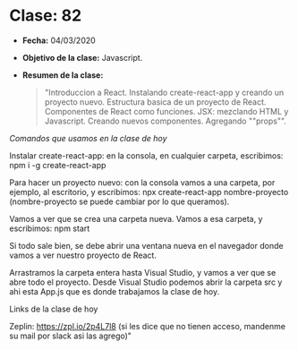 # Clase: 82

- **Fecha:** 04/03/2020
- **Objetivo de la clase:** Javascript.
- **Resumen de la clase:**

  > "Introduccion a React. Instalando create-react-app y creando un proyecto nuevo. Estructura basica de un proyecto de React. Componentes de React como funciones. JSX: mezclando HTML y Javascript. Creando nuevos componentes. Agregando ""props"".

*Comandos que usamos en la clase de hoy*

Instalar create-react-app: en la consola, en cualquier carpeta, escribimos: npm i -g create-react-app

Para hacer un proyecto nuevo: con la consola vamos a una carpeta, por ejemplo, al escritorio, y escribimos: npx create-react-app nombre-proyecto (nombre-proyecto se puede cambiar por lo que queramos).

Vamos a ver que se crea una carpeta nueva. Vamos a esa carpeta, y escribimos: npm start

Si todo sale bien, se debe abrir una ventana nueva en el navegador donde vamos a ver nuestro proyecto de React.

Arrastramos la carpeta entera hasta Visual Studio, y vamos a ver que se abre todo el proyecto. Desde Visual Studio podemos abrir la carpeta src y ahi esta App.js que es donde trabajamos la clase de hoy.

Links de la clase de hoy

Zeplin: https://zpl.io/2p4L7l8 (si les dice que no tienen acceso, mandenme su mail por slack asi las agrego)"